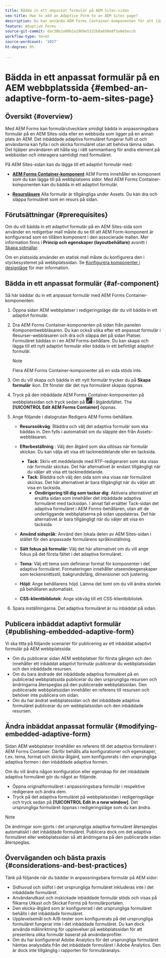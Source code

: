 ```yaml
---
title: Bädda in ett anpassat formulär på AEM Sites-sidan
seo-title: Hwo to add an Adaptive Form to an AEM Sites page?
description: Du kan använda AEM Forms Container-komponenten för att lägga till eller bädda in adaptiv Forms på en AEM Sites-sida för att fylla i och skicka ett formulär utan att lämna AEM Sites-sidorna.
feature: Adaptive Forms
source-git-commit: dac38b2a90b2a1969e5332b8a658e8f1e0e5eccb
workflow-type: tm+mt
source-wordcount: '1027'
ht-degree: 0%

---
```


# Bädda in ett anpassat formulär på en AEM webbplatssida {#embed-an-adaptive-form-to-aem-sites-page}

## Översikt {#overview}

Med AEM Forms kan formulärutvecklare smidigt bädda in anpassningsbara formulär på en AEM Sites-sida eller en webbsida som ligger på en annan plats än AEM. Det inbäddade adaptiva formuläret fungerar fullt ut och användarna kan fylla i och skicka formuläret utan att behöva lämna sidan. Det hjälper användaren att hålla sig i rätt sammanhang för andra element på webbsidan och interagera samtidigt med formuläret.

<!-- For information about embedding an Adaptive Form in an external web page, see [Embed Adaptive Form in external web page](/help/forms/using/embed-adaptive-form-external-web-page.md). -->

På AEM Sites-sidan kan du lägga till ett adaptivt formulär med:

* **[AEM Forms Container-komponent](/help/forms/using/embed-adaptive-form-aem-sites.md#af-component)**
AEM Forms innehåller en komponent som du kan lägga till på webbplatsens sidor. Med AEM Forms Container-komponenten kan du bädda in ett adaptivt formulär.

* **[Resursläsare](/help/forms/using/embed-adaptive-form-aem-sites.md#asset-browser)**
Alla formulär är tillgängliga under Assets. Du kan dra och släppa formuläret som en resurs på sidan.

## Förutsättningar {#prerequisites}

Om du vill bädda in ett adaptivt formulär på en AEM Sites-sida som använder en redigerbar mall måste du se till att AEM Form-komponent är konfigurerad som en tillåten komponent i den associerade mallen. Mer information finns i **Princip och egenskaper (layoutbehållare)** avsnitt i [Skapa sidmallar](/help/sites-authoring/templates.md).

Om en platssida använder en statisk mall måste du konfigurera den i styckesystemet på webbplatssidan. Se [Konfigurera komponenter i designläge](/help/sites-authoring/default-components-designmode.md) för mer information.

## Bädda in ett anpassat formulär {#af-component}

Så här bäddar du in ett anpassat formulär med AEM Forms Container-komponenten:

1. Öppna sidan AEM webbplatser i redigeringsläge där du vill bädda in ett adaptivt formulär.
1. Dra AEM Forms Container-komponenten på sidan från panelen Komponentwebbläsaren. Du kan också söka efter ett anpassat formulär i Resurser-webbläsaren och dra och släppa det på sidan Platser. Formuläret bäddas in i en AEM Forms-behållare. Du kan skapa och lägga till ett nytt adaptivt formulär eller bädda in ett befintligt adaptivt formulär.

   >[!NOTE]
   >
   >Flera AEM Forms Container-komponenter på en sida stöds inte.

1. Om du vill skapa och bädda in ett nytt formulär trycker du på **Skapa formulär** ikon. Ett fönster där det nya formuläret skapas öppnas.

1. Tryck på den inbäddade AEM Forms Container-komponenten på webbplatssidan och tryck sedan på ![settings_icon](assets/settings_icon.png) i åtgärdsfältet. The **[!UICONTROL Edit AEM Forms Container]** öppnas.
1. Ange följande i dialogrutan Redigera AEM Forms-behållare.

   <!-- * **Asset Type:** Select the type of asset to embed. The options are Adaptive Form -->
   * **Resurssökväg**: Bläddra och välj det adaptiva formulär som ska bäddas in. Den fylls i automatiskt om du släppte den från Assets-webbläsaren.
   * **Efterbeställning** : Välj den åtgärd som ska utlösas när formulär skickas. Du kan välja att visa ett tackmeddelande eller en tacksida.

      * **Tack**: Skriv ett meddelande med RTF-redigeraren som ska visas när formulär skickas. Det här alternativet är endast tillgängligt när du väljer att visa ett tackmeddelande.
      * **Tack**: Bläddra och välj den sida som ska visas när formuläret skickas. Det här alternativet är bara tillgängligt när du väljer att visa en tacksida.
         * **Omdirigering till dig som tackar dig**: Aktivera alternativet att ersätta sidan som innehåller det inbäddade adaptiva formuläret med tacksidan. I annat fall ersätter Tack-sidan det adaptiva formuläret i AEM Forms-behållaren, utan att de underliggande webbplatserna på sidan uppdateras. Det här alternativet är bara tillgängligt när du väljer att visa en tacksida.
   * **Använd sidspråk**: Använd den lokala delen av AEM Sites-sidan i stället för den anpassade formulärens språkinställning.
   * **Sätt fokus på formulär**: Välj det här alternativet om du vill ange fokus på det första fältet i det adaptiva formuläret.

   * **Tema**: Välj ett tema som definierar format för komponenter i det adaptiva formuläret. Formateringen innehåller utseendeegenskaper som teckensnittsstil, bakgrundsfärg, dimensioner och justering.
   * **Höjd**: Ange behållarens höjd. Lämna det tomt om du vill ändra storlek på behållaren automatiskt.
   * **CSS-klientbibliotek**: Ange sökväg till ett CSS-klientbibliotek.

1. Spara inställningarna. Det adaptiva formuläret är nu inbäddat på sidan.

## Publicera inbäddat adaptivt formulär {#publishing-embedded-adaptive-form}

Vi ska titta på följande scenarier för publicering av ett inbäddat adaptivt formulär på AEM webbplatssida:

* Om du publicerar sidan AEM webbplatser för första gången och den innehåller ett inbäddat adaptivt formulär publicerar du webbplatssidan och den inbäddade resursen.
* Om du bara ändrade det inbäddade adaptiva formuläret på en publicerad webbplatssida publicerar du den ursprungliga resursen och ändringarna återspeglas på den publicerade webbplatssidan. Den publicerade webbplatssidan innehåller en referens till resursen och behöver inte publicera om sidan.
* Om du har ändrat webbplatssidan och det inbäddade adaptiva formuläret publicerar du om webbplatssidan och den inbäddade resursen.

## Ändra inbäddat anpassat formulär  {#modifying-embedded-adaptive-form}

Sidan AEM webbplatser innehåller en referens till det adaptiva formuläret i AEM Forms Container. Därför behålls alla konfigurationer och egenskaper, t.ex. tema, format och skicka-åtgärd, som konfigurerats i den ursprungliga adaptiva formen i den inbäddade adaptiva formen.

Om du vill ändra någon konfiguration eller egenskap för det inbäddade adaptiva formuläret gör du något av följande.

* Öppna originalformuläret i anpassningsbara formulär i respektive redigerare och ändra dem.
* Tryck på det adaptiva formuläret på webbplatssidan i redigeringsläge och tryck sedan på **[!UICONTROL Edit in a new window]**. Det ursprungliga formuläret öppnas i redigeringsläge som du kan ändra.

>[!NOTE]
>
>De ändringar som gjorts i det ursprungliga adaptiva formuläret återspeglas automatiskt i det inbäddade formuläret. Publicera dock om det adaptiva formuläret eller webbplatssidan så att ändringarna på den publicerade sidan återspeglas.

## Överväganden och bästa praxis {#considerations-and-best-practices}

Tänk på följande när du bäddar in anpassningsbara formulär på AEM sidor:

* Sidhuvud och sidfot i det ursprungliga formuläret inkluderas inte i det inbäddade formuläret.
* Användarutkast och inskickade inbäddade formulär stöds och visas på flikarna Utkast och Skickat Forms på formulärportalen.
* Den skicka-åtgärd som är konfigurerad i det ursprungliga formuläret behålls i det inbäddade formuläret.
* Upplevelsemål och A/B-tester som konfigurerats på det ursprungliga formuläret fungerar inte i det inbäddade formuläret. Du kan dock använda målinriktning för upplevelser på webbplatssidan för att presentera olika formulär baserat på användarprofiler.
* Om du har konfigurerat Adobe Analytics för det ursprungliga formuläret hämtas analysdata från det inbäddade formuläret i Adobe Analytics. Den är dock inte tillgänglig i rapporten för formuläranalys.
